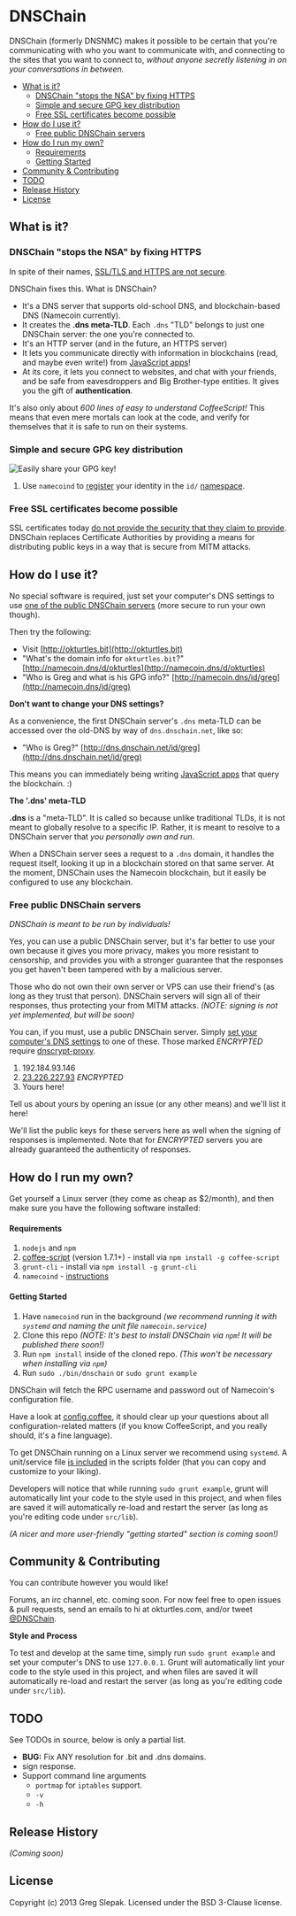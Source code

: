 # DNSChain
<!-- # DNSChain [![Build Status](https://secure.travis-ci.org/okTurtles/dnschain.png?branch=master)](http://travis-ci.org/okTurtles/dnschain) -->

DNSChain (formerly DNSNMC) makes it possible to be certain that you're communicating with who you want to communicate with, and connecting to the sites that you want to connect to, *without anyone secretly listening in on your conversations in between.*

- [What is it?](#What)
    - [DNSChain "stops the NSA" by fixing HTTPS](#DNSChain)
    - [Simple and secure GPG key distribution](#GPG)
    - [Free SSL certificates become possible](#Free)
- [How do I use it?](#Use)
    - [Free public DNSChain servers](#Free)
- [How do I run my own?](#Run)
    - [Requirements](#Requirements)
    - [Getting Started](#Getting)
- [Community & Contributing](#Community)
- [TODO](#TODO)
- [Release History](#Release)
- [License](#License)

## What is it?<a name="What"/>

### DNSChain "stops the NSA" by fixing HTTPS<a name="DNSChain"/>

In spite of their names, [SSL/TLS and HTTPS are not secure](http://okturtles.com/other/dnsnmc_okturtles_overview.pdf).

DNSChain fixes this. What is DNSChain?

- It's a DNS server that supports old-school DNS, and blockchain-based DNS (Namecoin currently).
- It creates the __.dns meta-TLD__. Each `.dns` "TLD" belongs to just one DNSChain server: the one you're connected to.
- It's an HTTP server (and in the future, an HTTPS server)
- It lets you communicate directly with information in blockchains (read, and maybe even write!) from [JavaScript apps](http://okturtles.com)!
- At its core, it lets you connect to websites, and chat with your friends, and be safe from eavesdroppers and Big Brother-type entities. It gives you the gift of **authentication**.

It's also only about *600 lines of easy to understand CoffeeScript!* This means that even mere mortals can look at the code, and verify for themselves that it is safe to run on their systems.

### Simple and secure GPG key distribution<a name="GPG"/>

<img src="https://www.taoeffect.com/includes/images/twitter-gpg-sm.jpg" alt="Easily share your GPG key!">

1. Use `namecoind` to [register](https://github.com/namecoin/wiki/wiki/Register-and-Configure-.bit-Domains) your identity in the `id/` [namespace](https://github.com/namecoin/wiki/wiki/Identity).

### Free SSL certificates become possible<a name="Free"/>

SSL certificates today [do not provide the security that they claim to provide](http://okturtles.com/other/dnsnmc_okturtles_overview.pdf). DNSChain replaces Certificate Authorities by providing a means for distributing public keys in a way that is secure from MITM attacks.

## How do I use it?<a name="Use"/>

No special software is required, just set your computer's DNS settings to use [one of the public DNSChain servers](#servers) (more secure to run your own though).

Then try the following:

- Visit [http://okturtles.bit](http://okturtles.bit)
- "What's the domain info for `okturtles.bit`?" [http://namecoin.dns/d/okturtles](http://namecoin.dns/d/okturtles)
- "Who is Greg and what is his GPG info?" [http://namecoin.dns/id/greg](http://namecoin.dns/id/greg)

__Don't want to change your DNS settings?__

As a convenience, the first DNSChain server's `.dns` meta-TLD can be accessed over the old-DNS by way of `dns.dnschain.net`, like so:

- "Who is Greg?" [http://dns.dnschain.net/id/greg](http://dns.dnschain.net/id/greg)

This means you can immediately being writing [JavaScript apps](http://okturtles.com) that query the blockchain. :)

__The '.dns' meta-TLD__

__.dns__ is a "meta-TLD". It is called so because unlike traditional TLDs, it is not meant to globally resolve to a specific IP. Rather, it is meant to resolve to a DNSChain server that *_you personally own and run_*.

When a DNSChain server sees a request to a `.dns` domain, it handles the request itself, looking it up in a blockchain stored on that same server. At the moment, DNSChain uses the Namecoin blockchain, but it easily be configured to use any blockchain.


### Free public DNSChain servers<a name="Free"/>

*DNSChain is meant to be run by individuals!*

Yes, you can use a public DNSChain server, but it's far better to use your own because it gives you more privacy, makes you more resistant to censorship, and provides you with a stronger guarantee that the responses you get haven't been tampered with by a malicious server.

Those who do not own their own server or VPS can use their friend's (as long as they trust that person). DNSChain servers will sign all of their responses, thus protecting your from MITM attacks. *(NOTE: signing is not yet implemented, but will be soon)*

You can, if you must, use a public DNSChain server. Simply [set your computer's DNS settings](https://startpage.com/do/search?q=how+to+change+DNS+settings) to one of these. Those marked *ENCRYPTED* require [dnscrypt-proxy](https://github.com/jedisct1/dnscrypt-proxy).

1. 192.184.93.146
2. [23.226.227.93](https://gist.github.com/taoeffect/8855230) *ENCRYPTED*
3. Yours here!

Tell us about yours by opening an issue (or any other means) and we'll list it here!

We'll list the public keys for these servers here as well when the signing of responses is implemented. Note that for *ENCRYPTED* servers you are already guaranteed the authenticity of responses.

## How do I run my own?<a name="Run"/>

Get yourself a Linux server (they come as cheap as $2/month), and then make sure you have the following software installed:

#### Requirements<a name="Requirements"/>

1. `nodejs` and `npm`
2. [coffee-script](https://github.com/jashkenas/coffee-script) (version 1.7.1+) - install via `npm install -g coffee-script`
3. `grunt-cli` - install via `npm install -g grunt-cli`
4. `namecoind` - [instructions](https://github.com/namecoin/wiki/wiki/Install-and-Configure-Namecoin)

#### Getting Started<a name="Getting"/>

1. Have `namecoind` run in the background _(we recommend running it with `systemd` and naming the unit file `namecoin.service`)_
2. Clone this repo _(NOTE: It's best to install DNSChain via `npm`! It will be published there soon!)_
3. Run `npm install` inside of the cloned repo. _(This won't be necessary when installing via `npm`)_
4. Run `sudo ./bin/dnschain` or `sudo grunt example`

DNSChain will fetch the RPC username and password out of Namecoin's configuration file.

Have a look at [config.coffee](src/lib/config.coffee), it should clear up your questions about all configuration-related matters (if you know CoffeeScript, and you really should, it's a fine language).

To get DNSChain running on a Linux server we recommend using `systemd`. A unit/service file [is included](scripts/dnschain.service) in the scripts folder (that you can copy and customize to your liking).

Developers will notice that while running `sudo grunt example`, grunt will automatically lint your code to the style used in this project, and when files are saved it will automatically re-load and restart the server (as long as you're editing code under `src/lib`).

_(A nicer and more user-friendly "getting started" section is coming soon!)_

## Community & Contributing<a name="Community"/>

You can contribute however you would like!

Forums, an irc channel, etc. coming soon. For now feel free to open issues & pull requests, send an emails to hi at okturtles.com, and/or tweet [@DNSChain](https://twitter.com/dnschain).

__Style and Process__

To test and develop at the same time, simply run `sudo grunt example` and set your computer's DNS to use `127.0.0.1`. Grunt will automatically lint your code to the style used in this project, and when files are saved it will automatically re-load and restart the server (as long as you're editing code under `src/lib`).

## TODO<a name="TODO"/>

See TODOs in source, below is only a partial list.

- __BUG:__ Fix ANY resolution for .bit and .dns domains.
- sign response.
- Support command line arguments
    - `portmap` for `iptables` support.
    - `-v`
    - `-h`

## Release History<a name="Release"/>

_(Coming soon)_

## License<a name="License"/>

Copyright (c) 2013 Greg Slepak. Licensed under the BSD 3-Clause license.
